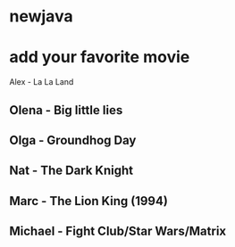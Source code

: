 # newjava

# add your favorite movie
Alex - La La Land
## Olena - Big little lies
## Olga - Groundhog Day
## Nat - The Dark Knight
## Marc - The Lion King (1994)
## Michael - Fight Club/Star Wars/Matrix
